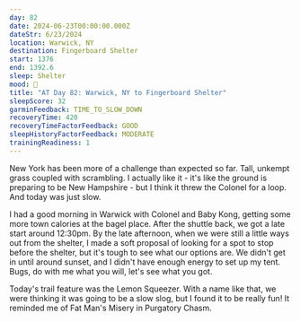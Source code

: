 ```yaml
---
day: 82
date: 2024-06-23T00:00:00.000Z
dateStr: 6/23/2024
location: Warwick, NY
destination: Fingerboard Shelter
start: 1376
end: 1392.6
sleep: Shelter
mood: 🙂
title: "AT Day 82: Warwick, NY to Fingerboard Shelter"
sleepScore: 32
garminFeedback: TIME_TO_SLOW_DOWN
recoveryTime: 420
recoveryTimeFactorFeedback: GOOD
sleepHistoryFactorFeedback: MODERATE
trainingReadiness: 1
---
```

New York has been more of a challenge than expected so far. Tall, unkempt grass coupled with scrambling. I actually like it - it's like the ground is preparing to be New Hampshire - but I think it threw the Colonel for a loop. And today was just slow.

I had a good morning in Warwick with Colonel and Baby Kong, getting some more town calories at the bagel place. After the shuttle back, we got a late start around 12:30pm. By the late afternoon, when we were still a little ways out from the shelter, I made a soft proposal of looking for a spot to stop before the shelter, but it's tough to see what our options are. We didn't get in until around sunset, and I didn't have enough energy to set up my tent. Bugs, do with me what you will, let's see what you got.

Today's trail feature was the Lemon Squeezer. With a name like that, we were thinking it was going to be a slow slog, but I found it to be really fun! It reminded me of Fat Man's Misery in Purgatory Chasm.
